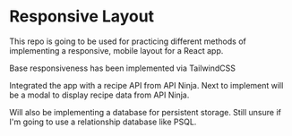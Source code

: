 # Responsive Layout

This repo is going to be used for practicing different methods of implementing a responsive, mobile layout for a React app.

Base responsiveness has been implemented via TailwindCSS

Integrated the app with a recipe API from API Ninja. Next to implement will be a modal to display recipe data from API Ninja.

Will also be implementing a database for persistent storage. Still unsure if I'm going to use a relationship database like PSQL.
